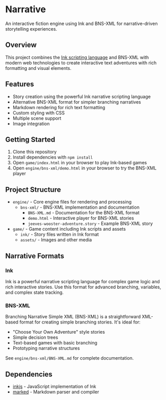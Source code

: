 # Narrative

An interactive fiction engine using Ink and BNS-XML for narrative-driven storytelling experiences.

## Overview
This project combines the [Ink scripting language](https://www.inklestudios.com/ink/) and BNS-XML with modern web technologies to create interactive text adventures with rich formatting and visual elements.

## Features
- Story creation using the powerful Ink narrative scripting language
- Alternative BNS-XML format for simpler branching narratives
- Markdown rendering for rich text formatting
- Custom styling with CSS
- Multiple scene support
- Image integration

## Getting Started
1. Clone this repository
2. Install dependencies with `npm install`
3. Open `game/index.html` in your browser to play Ink-based games
4. Open `engine/bns-xml/demo.html` in your browser to try the BNS-XML player

## Project Structure
- `engine/` - Core engine files for rendering and processing
  - `bns-xml/` - BNS-XML implementation and documentation
    - `BNS-XML.md` - Documentation for the BNS-XML format
    - `demo.html` - Interactive player for BNS-XML stories
    - `jeeves-wooster-adventure.story` - Example BNS-XML story
- `game/` - Game content including Ink scripts and assets
  - `ink/` - Story files written in Ink format
  - `assets/` - Images and other media

## Narrative Formats
### Ink
Ink is a powerful narrative scripting language for complex game logic and rich interactive stories. Use this format for advanced branching, variables, and complex state tracking.

### BNS-XML
Branching Narrative Simple XML (BNS-XML) is a straightforward XML-based format for creating simple branching stories. It's ideal for:
- "Choose Your Own Adventure" style stories
- Simple decision trees
- Text-based games with basic branching
- Prototyping narrative structures

See `engine/bns-xml/BNS-XML.md` for complete documentation.

## Dependencies
- [inkjs](https://github.com/y-lohse/inkjs) - JavaScript implementation of Ink
- [marked](https://marked.js.org/) - Markdown parser and compiler
